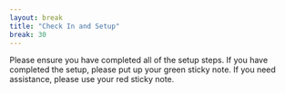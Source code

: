 ```yaml
---
layout: break
title: "Check In and Setup"
break: 30
---
```


Please ensure you have completed all of the setup steps. If you have completed the setup, please put up your green sticky note. If you need assistance, please use your red sticky note.
